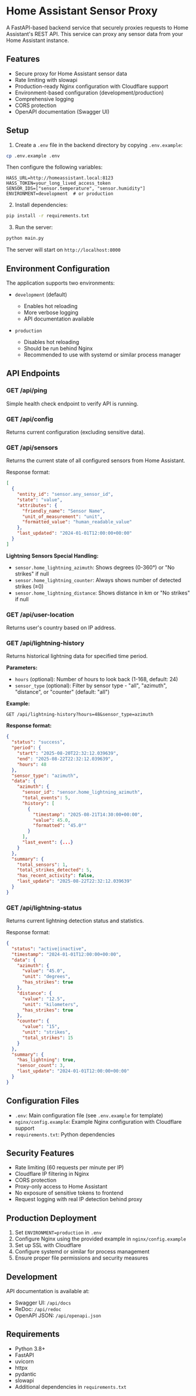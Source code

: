 # Home Assistant Sensor Proxy

A FastAPI-based backend service that securely proxies requests to Home Assistant's REST API. This service can proxy any sensor data from your Home Assistant instance.

## Features

- Secure proxy for Home Assistant sensor data
- Rate limiting with slowapi
- Production-ready Nginx configuration with Cloudflare support
- Environment-based configuration (development/production)
- Comprehensive logging
- CORS protection
- OpenAPI documentation (Swagger UI)

## Setup

1. Create a `.env` file in the backend directory by copying `.env.example`:

```bash
cp .env.example .env
```

Then configure the following variables:

```
HASS_URL=http://homeassistant.local:8123
HASS_TOKEN=your_long_lived_access_token
SENSOR_IDS=["sensor.temperature", "sensor.humidity"]
ENVIRONMENT=development  # or production
```

2. Install dependencies:

```bash
pip install -r requirements.txt
```

3. Run the server:

```bash
python main.py
```

The server will start on `http://localhost:8000`

## Environment Configuration

The application supports two environments:

- `development` (default)
  - Enables hot reloading
  - More verbose logging
  - API documentation available

- `production`
  - Disables hot reloading
  - Should be run behind Nginx
  - Recommended to use with systemd or similar process manager

## API Endpoints

### GET /api/ping
Simple health check endpoint to verify API is running.

### GET /api/config
Returns current configuration (excluding sensitive data).

### GET /api/sensors
Returns the current state of all configured sensors from Home Assistant.

Response format:
```json
[
  {
    "entity_id": "sensor.any_sensor_id",
    "state": "value",
    "attributes": {
      "friendly_name": "Sensor Name",
      "unit_of_measurement": "unit",
      "formatted_value": "human_readable_value"
    },
    "last_updated": "2024-01-01T12:00:00+00:00"
  }
]
```

**Lightning Sensors Special Handling:**
- `sensor.home_lightning_azimuth`: Shows degrees (0-360°) or "No strikes" if null
- `sensor.home_lightning_counter`: Always shows number of detected strikes (≥0)
- `sensor.home_lightning_distance`: Shows distance in km or "No strikes" if null

### GET /api/user-location
Returns user's country based on IP address.

### GET /api/lightning-history
Returns historical lightning data for specified time period.

**Parameters:**
- `hours` (optional): Number of hours to look back (1-168, default: 24)
- `sensor_type` (optional): Filter by sensor type - "all", "azimuth", "distance", or "counter" (default: "all")

**Example:**
```
GET /api/lightning-history?hours=48&sensor_type=azimuth
```

**Response format:**
```json
{
  "status": "success",
  "period": {
    "start": "2025-08-20T22:32:12.039639",
    "end": "2025-08-22T22:32:12.039639",
    "hours": 48
  },
  "sensor_type": "azimuth",
  "data": {
    "azimuth": {
      "sensor_id": "sensor.home_lightning_azimuth",
      "total_events": 5,
      "history": [
        {
          "timestamp": "2025-08-21T14:30:00+00:00",
          "value": 45.0,
          "formatted": "45.0°"
        }
      ],
      "last_event": {...}
    }
  },
  "summary": {
    "total_sensors": 1,
    "total_strikes_detected": 5,
    "has_recent_activity": false,
    "last_update": "2025-08-22T22:32:12.039639"
  }
}
```

### GET /api/lightning-status
Returns current lightning detection status and statistics.

Response format:
```json
{
  "status": "active|inactive",
  "timestamp": "2024-01-01T12:00:00+00:00",
  "data": {
    "azimuth": {
      "value": "45.0",
      "unit": "degrees",
      "has_strikes": true
    },
    "distance": {
      "value": "12.5",
      "unit": "kilometers",
      "has_strikes": true
    },
    "counter": {
      "value": "15",
      "unit": "strikes",
      "total_strikes": 15
    }
  },
  "summary": {
    "has_lightning": true,
    "sensor_count": 3,
    "last_update": "2024-01-01T12:00:00+00:00"
  }
}
```

## Configuration Files

- `.env`: Main configuration file (see `.env.example` for template)
- `nginx/config.example`: Example Nginx configuration with Cloudflare support
- `requirements.txt`: Python dependencies

## Security Features

- Rate limiting (60 requests per minute per IP)
- Cloudflare IP filtering in Nginx
- CORS protection
- Proxy-only access to Home Assistant
- No exposure of sensitive tokens to frontend
- Request logging with real IP detection behind proxy

## Production Deployment

1. Set `ENVIRONMENT=production` in `.env`
2. Configure Nginx using the provided example in `nginx/config.example`
3. Set up SSL with Cloudflare
4. Configure systemd or similar for process management
5. Ensure proper file permissions and security measures

## Development

API documentation is available at:
- Swagger UI: `/api/docs`
- ReDoc: `/api/redoc`
- OpenAPI JSON: `/api/openapi.json`

## Requirements

- Python 3.8+
- FastAPI
- uvicorn
- httpx
- pydantic
- slowapi
- Additional dependencies in `requirements.txt`